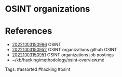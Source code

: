 # OSINT organizations

# References
- [20221003150966](/zet/20221003150966/README.md) OSINT
- [20221003150952](/zet/20221003150952/README.md) OSINT organizations github OSINT
- [20221003150951](/zet/20221003150951/README.md) OSINT organizations job postings
- ~/kb/hacking/methodology/osint-overview.md

Tags:
    #assorted #hacking #osint

